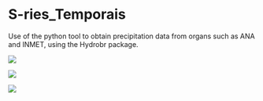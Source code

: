 # S-ries_Temporais
Use of the python tool to obtain precipitation data from organs such as ANA and INMET, using the Hydrobr package.
</p>
<img src="https://img.shields.io/badge/Status-in%20development-green"/>
</p>
<img src="https://img.shields.io/badge/Language-Python-blue"/>
</p>
<img src="https://img.shields.io/badge/Release%20Date-undetermined-yellow"/>
